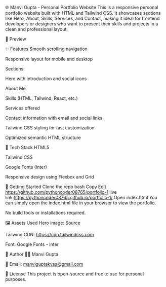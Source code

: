 🌐 Manvi Gupta - Personal Portfolio Website
This is a responsive personal portfolio website built with HTML and Tailwind CSS. It showcases sections like Hero, About, Skills, Services, and Contact, making it ideal for frontend developers or designers who want to present their skills and projects in a clean and professional layout.

📸 Preview


✨ Features
Smooth scrolling navigation

Responsive layout for mobile and desktop

Sections:

Hero with introduction and social icons

About Me

Skills (HTML, Tailwind, React, etc.)

Services offered

Contact information with email and social links

Tailwind CSS styling for fast customization

Optimized semantic HTML structure

🔧 Tech Stack
HTML5

Tailwind CSS

Google Fonts (Inter)

Responsive design using Flexbox and Grid

🚀 Getting Started
Clone the repo
bash
Copy
Edit
https://github.com/pythoncoder08765/portfolio-1
live link:https://pythoncoder08765.github.io/portfolio-1/
Open index.html
You can simply open the index.html file in your browser to view the portfolio.

No build tools or installations required.

🖼️ Assets Used
Hero image: Source

Tailwind CDN: https://cdn.tailwindcss.com

Font: Google Fonts - Inter

📝 Author
👩‍💻 Manvi Gupta

📧 Email: manviguptakvss@gmail.com


📄 License
This project is open-source and free to use for personal purposes.

